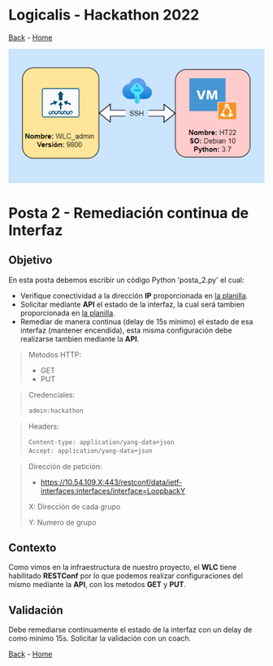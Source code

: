 # Logicalis - Hackathon 2022

[Back](P1.md) - [Home](../README.md)

<p align="center">
  <img src="infraTW.png" alt="Infraestructura Hackathon"/>
</p>

# Posta 2 - Remediación continua de Interfaz
## Objetivo
En esta posta debemos escribir un código Python 'posta_2.py' el cual:

- Verifique conectividad a la dirección **IP** proporcionada en [la planilla](../Archivos/Credenciales.png).
- Solicitar mediante **API** el estado de la interfaz, la cual será tambien proporcionada en [la planilla](../Archivos/Credenciales.png).
- Remediar de manera continua (delay de 15s minimo) el estado de esa interfaz (mantener encendida), esta misma configuración debe realizarse tambien mediante la **API**.

> Metodos HTTP:
> - GET
> - PUT

> Credenciales:
> ~~~bash
> admin:hackathon
> ~~~
>  

> Headers:
>  ~~~bash
> Content-type: application/yang-data+json 
> Accept: application/yang-data+json
> ~~~
> 

> Dirección de petición: 
> - https://10.54.109.X:443/restconf/data/ietf-interfaces:interfaces/interface=LoopbackY 
> 
> X: Dirección de cada grupo
> 
> Y: Numero de grupo
> 

## Contexto
Como vimos en la infraestructura de nuestro proyecto, el **WLC** tiene habilitado **RESTConf** por lo que podemos realizar configuraciones del mismo mediante la **API**, con los metodos **GET** y **PUT**.

## Validación
Debe remediarse continuamente el estado de la interfaz con un delay de como minimo 15s. Solicitar la validación con un coach.

[Back](P1.md) - [Home](../README.md)
